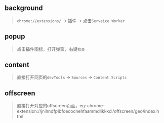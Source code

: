 ## background

> `chrome://extensions/` -> 插件 -> 点击`Serveice Worker`


## popup

> 点击插件图标，打开弹窗，右键`检查`


## content

> 直接打开网页的`devTools` -> `Sources` -> `Content Scripts`


## offscreen

> 直接打开对应的offscreen页面。eg: chrome-extension://jnihndfplbfcecocnehfaammdlikkkcl/offscreen/geo/index.html
